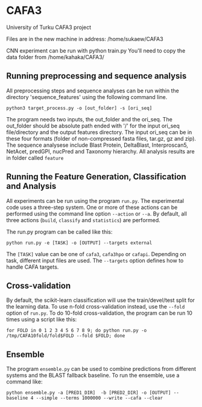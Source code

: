 # CAFA3
University of Turku CAFA3 project

Files are in the new machine in address: /home/sukaew/CAFA3

CNN experiment can be run with python train.py
You'll need to copy the data folder from /home/kahaka/CAFA3/

Running preprocessing and sequence analysis
-------------------------------------------
All preprocessing steps and sequence analyses can be run within the directory 'sequence_features' using the following command line. 

`python3 target_process.py -o [out_folder] -s [ori_seq]`

The program needs two inputs, the out_folder and the ori_seq. The out_folder should be absolute path ended with '/' for the input ori_seq file/directory and the output features directory. The input ori_seq can be in these four formats (folder of non-compressed fasta files, tar.gz, gz and zip). The sequence analysese include Blast Protein, DeltaBlast, Interproscan5, NetAcet, predGPI, nucPred and Taxonomy hierarchy. All analysis results are in folder called `feature`

Running the Feature Generation, Classification and Analysis
-----------------------------------------------------------
All experiments can be run using the program `run.py`. The experimental code uses a three-step system. One or more of these actions can be performed using the command line option `--action` or `--a`. By default, all three actions (`build`, `classify` and `statistics`) are performed.

The run.py program can be called like this:

`python run.py -e [TASK] -o [OUTPUT] --targets external`

The `[TASK]` value can be one of `cafa3`, `cafa3hpo` or `cafapi`. Depending on task, different input files are used. The `--targets` option defines how to handle CAFA targets.

Cross-validation
----------------
By default, the scikit-learn classification will use the train/devel/test split for the learning data. To use n-fold cross-validation instead, use the `--fold` option of `run.py`. To do 10-fold cross-validation, the program can be run 10 times using a script like this:

`for FOLD in 0 1 2 3 4 5 6 7 8 9; do python run.py -o /tmp/CAFA10fold/fold$FOLD --fold $FOLD; done`

Ensemble
--------
The program `ensemble.py` can be used to combine predictions from different systems and the BLAST fallback baseline. To run the ensemble, use a command like:

`python ensemble.py -a [PRED1_DIR]  -b [PRED2_DIR] -o [OUTPUT] --baseline 4 --simple --terms 1000000 --write --cafa --clear`

